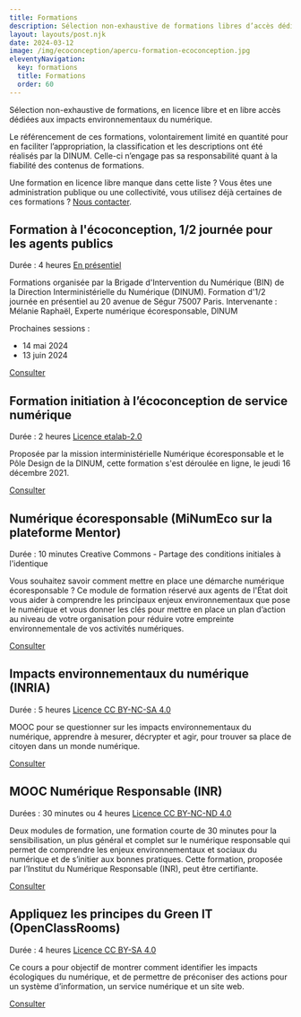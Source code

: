 ```yaml
---
title: Formations
description: Sélection non-exhaustive de formations libres d’accès dédiés aux impacts environnementaux du numérique
layout: layouts/post.njk
date: 2024-03-12
image: /img/ecoconception/apercu-formation-ecoconception.jpg
eleventyNavigation:
  key: formations
  title: Formations
  order: 60
---
```


<div class="fr-highlight">

Sélection non-exhaustive de formations, en licence libre et en libre accès dédiées aux impacts environnementaux du numérique.

Le référencement de ces formations, volontairement limité en quantité pour en faciliter l’appropriation, la classification et les descriptions ont été réalisés par la DINUM. Celle-ci n’engage pas sa responsabilité quant à la fiabilité des contenus de formations.

Une formation en licence libre manque dans cette liste ? Vous êtes une administration publique ou une collectivité, vous utilisez déjà certaines de ces formations ? [Nous contacter](/contact).

</div>

## Formation à l'écoconception, 1/2 journée pour les agents publics

<span class="fr-tag">Durée : 4 heures</span> <span class="fr-tag">[En présentiel](https://ecoresponsable.numerique.gouv.fr/agenda/)</span>

Formations organisée par la Brigade d'Intervention du Numérique (BIN) de la Direction Interministérielle du Numérique (DINUM). Formation d'1/2 journée en présentiel au 20 avenue de Ségur 75007 Paris. 
Intervenante : Mélanie Raphaël, Experte numérique écoresponsable, DINUM

Prochaines sessions : 
- 14 mai 2024
- 13 juin 2024

<a href="/publications/referentiel-general-ecoconception/formation/" class="fr-btn" target="_blank" title="Nouvelle fenêtre : Voir la vidéo enregistrée ou la retranscription de cette initiation">Consulter</a>

## Formation initiation à l’écoconception de service numérique

<span class="fr-tag">Durée : 2 heures</span> <span class="fr-tag">[Licence etalab-2.0](https://github.com/etalab/licence-ouverte/blob/master/LO.md)</span>

Proposée par la mission interministérielle Numérique écoresponsable et le Pôle Design de la DINUM, cette formation s'est déroulée en ligne, le jeudi 16 décembre 2021.

<a href="https://ecoresponsable.numerique.gouv.fr/agenda/" class="fr-btn" target="_blank" title="Nouvelle fenêtre : Agenda de la MiNumEco">Consulter</a>

## Numérique écoresponsable (MiNumEco sur la plateforme Mentor)
  
<span class="fr-tag">Durée : 10 minutes</span> <span class="fr-tag">Creative Commons - Partage des conditions initiales à l'identique</span>
  
Vous souhaitez savoir comment mettre en place une démarche numérique écoresponsable ? Ce module de formation réservé aux agents de l'État doit vous aider à comprendre les principaux enjeux environnementaux que pose le numérique et vous donner les clés pour mettre en place un plan d’action au niveau de votre organisation pour réduire votre empreinte environnementale de vos activités numériques.

<a href="https://mentor.gouv.fr/local/catalog/pages/training.php?trainingid=493" class="fr-btn" target="_blank" title="Nouvelle fenêtre : Voir le module Numérique écoresponsable sur Mentor">Consulter</a>
  
## Impacts environnementaux du numérique (INRIA) 

<span class="fr-tag">Durée : 5 heures</span> <span class="fr-tag">[Licence CC BY-NC-SA 4.0](https://creativecommons.org/licenses/by-nc-sa/4.0/deed.fr)</span>

MOOC pour se questionner sur les impacts environnementaux du numérique, apprendre à mesurer, décrypter et agir, pour trouver sa place de citoyen dans un monde numérique.

<a href="https://www.fun-mooc.fr/fr/cours/impacts-environnementaux-du-numerique/" class="fr-btn" target="_blank" title="Nouvelle fenêtre : Voir le MOOC Impacts environnementaux du numérique">Consulter</a>

## MOOC Numérique Responsable (INR)

<span class="fr-tag">Durées : 30 minutes ou 4 heures</span> <span class="fr-tag">[Licence CC BY-NC-ND 4.0](https://creativecommons.org/licenses/by-nc-nd/4.0/)</span>

Deux modules de formation, une formation courte de 30 minutes pour la sensibilisation, un plus général et complet sur le numérique responsable qui permet de comprendre les enjeux environnementaux et sociaux du numérique et de s’initier aux bonnes pratiques. Cette formation, proposée par l’Institut du Numérique Responsable (INR), peut être certifiante.

<a href="https://www.academie-nr.org/" class="fr-btn" target="_blank" title="Nouvelle fenêtre : Voir le MOOC Numérique Responsable">Consulter</a>

## Appliquez les principes du Green IT (OpenClassRooms)

<span class="fr-tag">Durée : 4 heures</span> <span class="fr-tag">[Licence CC BY-SA 4.0](https://creativecommons.org/licenses/by-sa/4.0/)</span>

Ce cours a pour objectif de montrer comment identifier les impacts écologiques du numérique, et de permettre de préconiser des actions pour un système d’information, un service numérique et un site web.

<a href="https://openclassrooms.com/fr/courses/6227476-appliquez-les-principes-du-green-it-dans-votre-entreprise" class="fr-btn" target="_blank" title="Nouvelle fenêtre : Voir le cours Appliquez les principes du Green IT">Consulter</a>